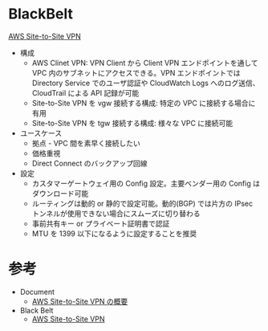 # BlackBelt

[AWS Site-to-Site VPN](https://pages.awscloud.com/rs/112-TZM-766/images/202110_AWS_Black_Belt_Site-to-Site_VPN.pdf)

* 構成
  * AWS Clinet VPN: VPN Client から Client VPN エンドポイントを通して VPC 内のサブネットにアクセスできる。VPN エンドポイントでは Directory Service でのユーザ認証や CloudWatch Logs へのログ送信、CloudTrail による API 記録が可能
  * Site-to-Site VPN を vgw 接続する構成: 特定の VPC に接続する場合に有用
  * Site-to-Site VPN を tgw 接続する構成: 様々な VPC に接続可能
* ユースケース
  * 拠点 - VPC 間を素早く接続したい
  * 価格重視
  * Direct Connect のバックアップ回線
* 設定
  * カスタマーゲートウェイ用の Config 設定。主要ベンダー用の Config はダウンロード可能
  * ルーティングは動的 or 静的で設定可能。動的(BGP) では片方の IPsec トンネルが使用できない場合にスムーズに切り替わる
  * 事前共有キー or プライベート証明書で認証
  * MTU を 1399 以下になるように設定することを推奨



# 参考

* Document
  * [AWS Site-to-Site VPN の概要](https://docs.aws.amazon.com/ja_jp/vpn/latest/s2svpn/VPC_VPN.html)
* Black Belt
  * [AWS Site-to-Site VPN](https://pages.awscloud.com/rs/112-TZM-766/images/202110_AWS_Black_Belt_Site-to-Site_VPN.pdf)



